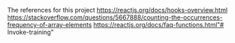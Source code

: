 The references for this project
https://reactjs.org/docs/hooks-overview.html
https://stackoverflow.com/questions/5667888/counting-the-occurrences-frequency-of-array-elements
https://reactjs.org/docs/faq-functions.html"# Invoke-training" 
